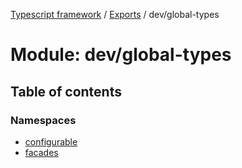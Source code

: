 [Typescript framework](../index.md) / [Exports](../modules.md) / dev/global-types

# Module: dev/global-types

## Table of contents

### Namespaces

- [configurable](dev_global_types.configurable.md)
- [facades](dev_global_types.facades.md)
